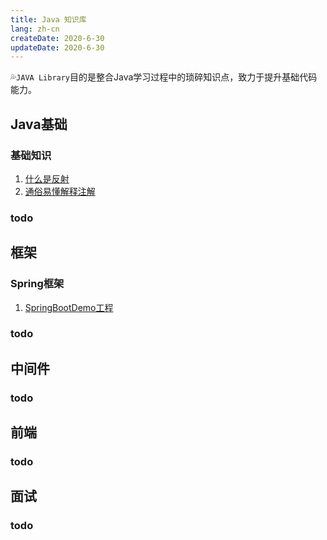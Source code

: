 ```yaml
---
title: Java 知识库
lang: zh-cn
createDate: 2020-6-30
updateDate: 2020-6-30
---
```

💦`JAVA Library`目的是整合Java学习过程中的琐碎知识点，致力于提升基础代码能力。

## Java基础

### 基础知识

1. [什么是反射](../01.dev/12.java/reflect.html)
2. [通俗易懂解释注解](../01.dev/12.java/annotation.html)

### todo

## 框架

### Spring框架

1. [SpringBootDemo工程](../03.framework/10.spring/springbootdemo.html)

### todo

## 中间件

### todo

## 前端

### todo

## 面试

### todo